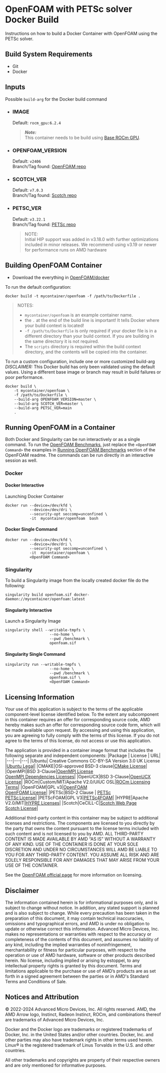# OpenFOAM with PETSc solver Docker Build
Instructions on how to build a Docker Container with OpenFOAM using the PETSc solver.

## Build System Requirements
- Git
- Docker

## Inputs
Possible `build-arg` for the Docker build command  

- ### IMAGE
    Default: `rocm_gpu:6.2.4`  
    > ***Note:***  
    >  This container needs to be build using [Base ROCm GPU](/base-gpu-mpi-rocm-docker/).
    
- ### OPENFOAM_VERSION
    Default: `v2406`  
    Branch/Tag found: [OpenFOAM repo](https://develop.openfoam.com/Development/openfoam)

- ### SCOTCH_VER
    Default: `v7.0.3`  
    Branch/Tag found: [Scotch repo](https://gitlab.inria.fr/scotch/scotch.git)

- ### PETSC_VER
    Default: `v3.22.1`  
    Branch/Tag found: [PETSc repo](https://gitlab.com/petsc/petsc)  
    >NOTE:  
    >Initial HIP support was added in v3.18.0 with further optimizations included in minor releases. We recommend using v3.19 or newer for performance runs on AMD hardware

## Building OpenFOAM Container
- Download the everything in [OpenFOAM/docker](/openfoam/docker/)  


To run the default configuration:
```
docker build -t mycontainer/openfoam -f /path/to/Dockerfile . 
```
> NOTES:  
> - `mycontainer/openfoam` is an example container name.
> - the `.` at the end of the build line is important! It tells Docker where your build context is located!
> - `-f /path/to/Dockerfile` is only required if your docker file is in a different directory than your build context. If you are building in the same directory it is not required. 
> - The `scripts` directory is required within the build context directory, and the contents will be copied into the container.

To run a custom configuration, include one or more customized build-arg  
*DISCLAIMER:* This Docker build has only been validated using the default values. Using a different base image or branch may result in build failures or poor performance.
```
docker build \
    -t mycontainer/openfoam \
    -f /path/to/Dockerfile \
    --build-arg OPENFOAM_VERSION=master \
    --build-arg SCOTCH_VER=master \
    --build-arg PETSC_VER=main
    . 
```
## Running OpenFOAM in a Container
Both Docker and Singularity can be run interactively or as a single command.
To run the [OpenFOAM Benchmarks](/openfoam/README.md#running-openfoam-benchmarks), just replace the `<OpenFOAM Command>` the examples in [Running OpenFOAM Benchmarks](/openfoam/README.md#running-openfoam-benchmarks) section of the OpenFOAM readme. The commands can be run directly in an interactive session as well.

### Docker 

#### Docker Interactive
Launching Docker Container
```
docker run --device=/dev/kfd \
           --device=/dev/dri \
           --security-opt seccomp=unconfined \
           -it  mycontainer/openfoam  bash
```
#### Docker Single Command 
```
docker run --device=/dev/kfd \
           --device=/dev/dri \
           --security-opt seccomp=unconfined \
           -it  mycontainer/openfoam \
           <OpenFOAM Command> 
```

### Singularity  

To build a Singularity image from the locally created docker file do the following:
```
singularity build openfoam.sif docker-daemon://mycontainer/openfoam:latest
```

#### Singularity Interactive 
Launch a Singularity Image
```
singularity shell --writable-tmpfs \
                    --no-home \
                    --pwd /benchmark \
                    openfoam.sif
```

#### Singularity Single Command
```
singularity run --writable-tmpfs \
                    --no-home \
                    --pwd /benchmark \
                    openfoam.sif \
                    <OpenFOAM Command>
```


## Licensing Information

Your use of this application is subject to the terms of the applicable component-level license identified below. To the extent any subcomponent in this container requires an offer for corresponding source code, AMD hereby makes such an offer for corresponding source code form, which will be made available upon request. By accessing and using this application, you are agreeing to fully comply with the terms of this license. If you do not agree to the terms of this license, do not access or use this application.

The application is provided in a container image format that includes the following separate and independent components:
|Package | License | URL|
|---|---|---|
|Ubuntu| Creative Commons CC-BY-SA Version 3.0 UK License |[Ubuntu Legal](https://ubuntu.com/legal)|
|CMAKE|OSI-approved BSD-3 clause|[CMake License](https://cmake.org/licensing/)|
|OpenMPI|BSD 3-Clause|[OpenMPI License](https://www-lb.open-mpi.org/community/license.php)<br /> [OpenMPI Dependencies Licenses](https://docs.open-mpi.org/en/v5.0.x/license/index.html)|
|OpenUCX|BSD 3-Clause|[OpenUCX License](https://openucx.org/license/)|
|ROCm|Custom/MIT/Apache V2.0/UIUC OSL|[ROCm Licensing Terms](https://rocm.docs.amd.com/en/latest/release/licensing.html)|
|OpenFOAM|GPL v3|[OpenFOAM](https://www.openfoam.com)<br />[OpenFOAM License](https://www.openfoam.com/documentation/licencing)|
|PETSc|BSD-2 Clause | [PETSc](https://petsc.org/)<br />[PETSc License](https://petsc.org/release/install/license/)|
|PETScFOAM|GPL V3|[PETSc4FOAM](https://develop.openfoam.com/modules/external-solver)|
|HYPRE|Apache V2.0/MIT|[HYPRE Licenses](https://github.com/hypre-space/hypre#license)|
|Scotch|CeCILL-C|[Scotch Web Page](https://www.labri.fr/perso/pelegrin/scotch/)<br /> [Scotch License](https://gitlab.inria.fr/scotch/scotch/-/blob/master/LICENSE_en.txt)|

Additional third-party content in this container may be subject to additional licenses and restrictions. The components are licensed to you directly by the party that owns the content pursuant to the license terms included with such content and is not licensed to you by AMD. ALL THIRD-PARTY CONTENT IS MADE AVAILABLE BY AMD “AS IS” WITHOUT A WARRANTY OF ANY KIND. USE OF THE CONTAINER IS DONE AT YOUR SOLE DISCRETION AND UNDER NO CIRCUMSTANCES WILL AMD BE LIABLE TO YOU FOR ANY THIRD-PARTY CONTENT. YOU ASSUME ALL RISK AND ARE SOLELY RESPONSIBLE FOR ANY DAMAGES THAT MAY ARISE FROM YOUR USE OF THE CONTAINER.

See the [OpenFOAM official page](https://www.openfoam.com/documentation/licencing) for more information on licensing.

## Disclaimer
The information contained herein is for informational purposes only, and is subject to change without notice. In addition, any stated support is planned and is also subject to change. While every precaution has been taken in the preparation of this document, it may contain technical inaccuracies, omissions and typographical errors, and AMD is under no obligation to update or otherwise correct this information. Advanced Micro Devices, Inc. makes no representations or warranties with respect to the accuracy or completeness of the contents of this document, and assumes no liability of any kind, including the implied warranties of noninfringement, merchantability or fitness for particular purposes, with respect to the operation or use of AMD hardware, software or other products described herein. No license, including implied or arising by estoppel, to any intellectual property rights is granted by this document. Terms and limitations applicable to the purchase or use of AMD’s products are as set forth in a signed agreement between the parties or in AMD's Standard Terms and Conditions of Sale.

## Notices and Attribution
© 2022-2024 Advanced Micro Devices, Inc. All rights reserved. AMD, the AMD Arrow logo, Instinct, Radeon Instinct, ROCm, and combinations thereof are trademarks of Advanced Micro Devices, Inc.

Docker and the Docker logo are trademarks or registered trademarks of Docker, Inc. in the United States and/or other countries. Docker, Inc. and other parties may also have trademark rights in other terms used herein. Linux® is the registered trademark of Linus Torvalds in the U.S. and other countries.

All other trademarks and copyrights are property of their respective owners and are only mentioned for informative purposes.
